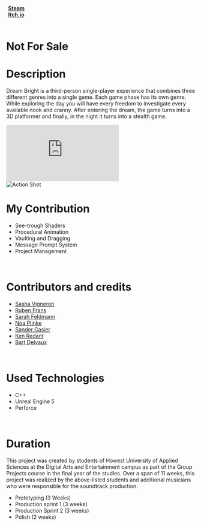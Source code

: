 
<script>
    import {FaItchIo, FaSteam} from 'svelte-icons/fa';
</script>

<style>
    #myFrame { width:100%; height:400px; }
</style>


<div class="flex" style="padding-bottom:20px;">
    <div class="flex pr-5">
        <a href="https://store.steampowered.com/app/2280200/Dream_Bright/" target="_blank" rel="no-referrer">
            <div class="flex items-center LinkWrapper">
                <div>
                <b style="padding-left:5px; padding-right:10px; ">Steam</b>
                </div>
                <div class="padding-right:20px h-6 ">
                    <FaSteam/>
                </div >
            </div>
        </a>
    </div>
    <div class="flex pr-5">
        <a href="https://gillianassi.itch.io/dream-bright" target="_blank" rel="no-referrer">
            <div class="flex items-center LinkWrapper">
                <div>
                    <b style="padding-left:5px; padding-right:10px; ">Itch.io</b>
                </div>
                <div class="padding-right:20px h-6 ">
                    <FaItchIo/>
                </div >
            </div>
        </a>
    </div>
</div>


# Not For Sale


<div id="markdownBody">
    <div class="grid-container grid-centered-container reversed-col-content">
        <div class="w-full">
            <h1 class="title">Description</h1>
            <p>
            Dream Bright is a third-person single-player experience that combines three different genres into a single game. Each game phase has its own genre. While exploring the day you will have every freedom to investigate every available nook and cranny. After entering the dream, the game turns into a 3D platformer and finally, in the night it turns into a stealth game.
            </p>
        </div>
        <div class="justify-center">
        <iframe title="vimeo-player" class="frame" src="https://www.youtube.com/embed/_5Rmg-rEE2k" frameborder="0" allowfullscreen></iframe>
        </div>
    </div>
    <div class="grid-container grid-centered-container">
        <div class="justify-center">
            <img class="rounded-3xl shadow-xl "  src="https://ik.imagekit.io/gillianassi/Projects/Dream_Bright/DreamBrightLogo_UnLgfb8gM.png?ik-sdk-version=javascript-1.4.3&updatedAt=1674940742632" alt="Action Shot"  width="auto" />
        </div>
        <div class="w-full">
            <h1 class="title">My Contribution</h1>
            <div>
                <ul class="list-disc marker:text-gPrimaryColor pl-10">
                    <li>See-trough Shaders</li>
                    <li>Procedural Animation</li>
                    <li>Vaulting and Dragging</li>
                    <li>Message Prompt System</li>
                    <li>Project Management</li>
                </ul>
            </div>
        </div>
    </div>
</div>
<br>

# Contributors and credits
<div>
    <ul class="list-disc marker:text-gPrimaryColor pl-10">
        <li><a class="Refference" target="_blank" rel="no-referrer" href="https://www.sashavigneron.com/">Sasha Vigneron</a></li>
        <li><a class="Refference" target="_blank" rel="no-referrer" href="https://www.rubenfrans.com/">Ruben Frans</a></li>
        <li><a class="Refference" target="_blank" rel="no-referrer" href="https://www.artstation.com/sarah_feldmann">Sarah Feldmann</a></li>
        <li><a class="Refference" target="_blank" rel="no-referrer" href="https://www.artstation.com/noaplinke">Noa Plinke</a></li>
        <li><a class="Refference" target="_blank" rel="no-referrer" href="https://www.artstation.com/sandercasier">Sander Casier</a></li>
        <li><a class="Refference" target="_blank" rel="no-referrer" href="https://redantken.myportfolio.com/">Ken Redant</a></li>
        <li><a class="Refference" target="_blank" rel="no-referrer" href="https://soundcloud.com/bart-delvaux-911657934">Bart Delvaux</a></li>
    </ul>
</div>

<br>

# Used Technologies
<div>
    <ul class="list-disc marker:text-gPrimaryColor pl-10">
        <li>C++</li>
        <li>Unreal Engine 5</li>
        <li>Perforce</li>
    </ul>
</div>

<br>

# Duration
This project was created by students of Howest University of Applied Sciences at the Digital Arts and Entertainment campus as part of the Group Projects course in the final year of the studies. Over a span of 11 weeks, this project was realized by the above-listed students and additional musicians who were responsible for the soundtrack production.<br>
<ul class="list-disc marker:text-gPrimaryColor pl-10 pt-4">
    <li>Prototyping (3 Weeks)</li>
    <li>Production sprint 1 (3 weeks)</li>
    <li>Production Sprint 2 (3 weeks)</li>
    <li>Polish (2 weeks)</li>
</ul>